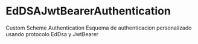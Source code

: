 # EdDSAJwtBearerAuthentication
Custom Scheme Authentication
Esquema de authenticacion personalizado usando protocolo EdDsa y JwtBearer
